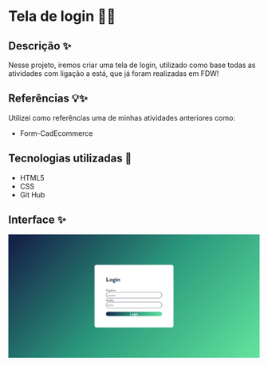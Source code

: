 # Tela de login 👩‍💻
## Descrição ✨
Nesse projeto, iremos criar uma tela de login, utilizado como base todas as atividades com ligação a está, que já foram realizadas em FDW!
## Referências 💡✨
Utilizei como referências uma de minhas atividades anteriores como:
* Form-CadEcommerce
## Tecnologias utilizadas 📡
* HTML5
* CSS
* Git Hub
## Interface ✨
![Login](img/Web-login.png)



